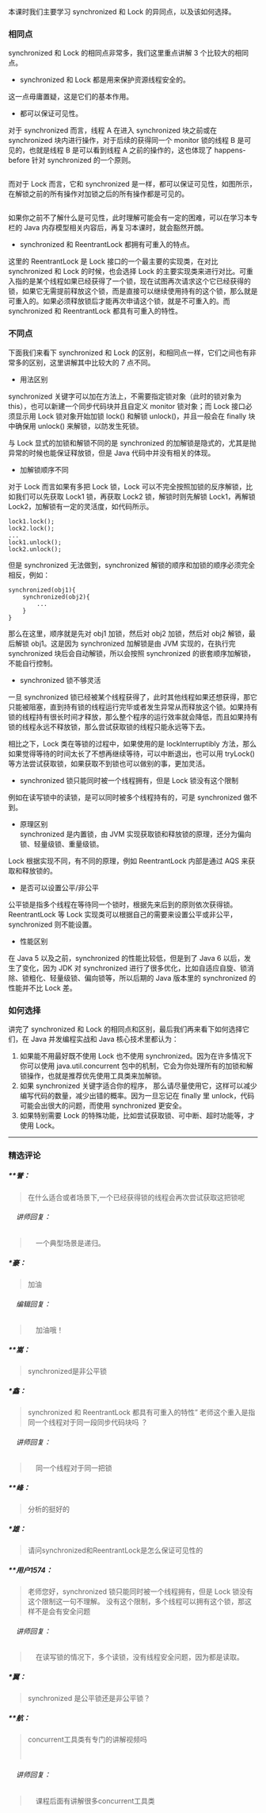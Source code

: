 <p>本课时我们主要学习 synchronized 和 Lock 的异同点，以及该如何选择。</p>
<h3>相同点</h3>
<p>synchronized 和 Lock 的相同点非常多，我们这里重点讲解 3 个比较大的相同点。</p>
<ul>
<li>synchronized 和 Lock 都是用来保护资源线程安全的。</li>
</ul>
<p>这一点毋庸置疑，这是它们的基本作用。</p>
<ul>
<li>都可以保证可见性。</li>
</ul>
<p>对于 synchronized 而言，线程 A 在进入 synchronized 块之前或在 synchronized 块内进行操作，对于后续的获得同一个 monitor 锁的线程 B 是可见的，也就是线程 B 是可以看到线程 A 之前的操作的，这也体现了 happens-before 针对 synchronized 的一个原则。</p>
<p><img src="https://s0.lgstatic.com/i/image3/M01/5B/48/Cgq2xl4EG32AOox-AADNKxopmhk051.png" alt=""></p>
<p>而对于 Lock 而言，它和 synchronized 是一样，都可以保证可见性，如图所示，在解锁之前的所有操作对加锁之后的所有操作都是可见的。</p>
<p><img src="https://s0.lgstatic.com/i/image3/M01/5B/47/CgpOIF4EG4WAML9mAACrPzwbiwo300.png" alt=""></p>
<p>如果你之前不了解什么是可见性，此时理解可能会有一定的困难，可以在学习本专栏的 Java 内存模型相关内容后，再复习本课时，就会豁然开朗。</p>
<ul>
<li>synchronized 和 ReentrantLock 都拥有可重入的特点。</li>
</ul>
<p>这里的 ReentrantLock 是 Lock 接口的一个最主要的实现类，在对比 synchronized 和 Lock 的时候，也会选择 Lock 的主要实现类来进行对比。可重入指的是某个线程如果已经获得了一个锁，现在试图再次请求这个它已经获得的锁，如果它无需提前释放这个锁，而是直接可以继续使用持有的这个锁，那么就是可重入的。如果必须释放锁后才能再次申请这个锁，就是不可重入的。而 synchronized 和 ReentrantLock 都具有可重入的特性。</p>
<h3>不同点</h3>
<p>下面我们来看下 synchronized 和 Lock 的区别，和相同点一样，它们之间也有非常多的区别，这里讲解其中比较大的 7 点不同。</p>
<ul>
<li>用法区别</li>
</ul>
<p>synchronized 关键字可以加在方法上，不需要指定锁对象（此时的锁对象为 this），也可以新建一个同步代码块并且自定义 monitor 锁对象；而 Lock 接口必须显示用 Lock 锁对象开始加锁 lock() 和解锁 unlock()，并且一般会在 finally 块中确保用 unlock() 来解锁，以防发生死锁。</p>
<p>与 Lock 显式的加锁和解锁不同的是 synchronized 的加解锁是隐式的，尤其是抛异常的时候也能保证释放锁，但是 Java 代码中并没有相关的体现。</p>
<ul>
<li>加解锁顺序不同</li>
</ul>
<p>对于 Lock 而言如果有多把 Lock 锁，Lock 可以不完全按照加锁的反序解锁，比如我们可以先获取 Lock1 锁，再获取 Lock2 锁，解锁时则先解锁 Lock1，再解锁 Lock2，加解锁有一定的灵活度，如代码所示。</p>
<pre><code data-language="java" class="lang-java">lock1.lock();
lock2.lock();
...
lock1.unlock();
lock2.unlock();
</code></pre>
<p>但是 synchronized 无法做到，synchronized 解锁的顺序和加锁的顺序必须完全相反，例如：</p>
<pre><code data-language="java" class="lang-java"><span class="hljs-keyword">synchronized</span>(obj1){
&nbsp;&nbsp;&nbsp;&nbsp;<span class="hljs-keyword">synchronized</span>(obj2){
&nbsp;&nbsp;&nbsp;&nbsp;&nbsp;&nbsp;&nbsp;&nbsp;...
&nbsp;&nbsp;&nbsp;&nbsp;}
}
</code></pre>
<p>那么在这里，顺序就是先对 obj1 加锁，然后对 obj2 加锁，然后对 obj2 解锁，最后解锁 obj1。这是因为 synchronized 加解锁是由 JVM 实现的，在执行完 synchronized 块后会自动解锁，所以会按照 synchronized 的嵌套顺序加解锁，不能自行控制。</p>
<ul>
<li>synchronized 锁不够灵活</li>
</ul>
<p>一旦 synchronized 锁已经被某个线程获得了，此时其他线程如果还想获得，那它只能被阻塞，直到持有锁的线程运行完毕或者发生异常从而释放这个锁。如果持有锁的线程持有很长时间才释放，那么整个程序的运行效率就会降低，而且如果持有锁的线程永远不释放锁，那么尝试获取锁的线程只能永远等下去。</p>
<p>相比之下，Lock 类在等锁的过程中，如果使用的是 lockInterruptibly 方法，那么如果觉得等待的时间太长了不想再继续等待，可以中断退出，也可以用 tryLock() 等方法尝试获取锁，如果获取不到锁也可以做别的事，更加灵活。</p>
<ul>
<li>synchronized 锁只能同时被一个线程拥有，但是 Lock 锁没有这个限制</li>
</ul>
<p>例如在读写锁中的读锁，是可以同时被多个线程持有的，可是 synchronized 做不到。</p>
<ul>
<li>原理区别<br>
synchronized 是内置锁，由 JVM 实现获取锁和释放锁的原理，还分为偏向锁、轻量级锁、重量级锁。</li>
</ul>
<p>Lock 根据实现不同，有不同的原理，例如 ReentrantLock 内部是通过 AQS 来获取和释放锁的。</p>
<ul>
<li>是否可以设置公平/非公平</li>
</ul>
<p>公平锁是指多个线程在等待同一个锁时，根据先来后到的原则依次获得锁。ReentrantLock 等 Lock 实现类可以根据自己的需要来设置公平或非公平，synchronized 则不能设置。</p>
<ul>
<li>性能区别</li>
</ul>
<p>在 Java 5 以及之前，synchronized 的性能比较低，但是到了 Java 6 以后，发生了变化，因为 JDK 对 synchronized 进行了很多优化，比如自适应自旋、锁消除、锁粗化、轻量级锁、偏向锁等，所以后期的 Java 版本里的 synchronized 的性能并不比 Lock 差。</p>
<h3>如何选择</h3>
<p>讲完了 synchronized 和 Lock&nbsp;的相同点和区别，最后我们再来看下如何选择它们，在 Java 并发编程实战和 Java 核心技术里都认为：</p>
<ol>
<li>如果能不用最好既不使用 Lock 也不使用 synchronized。因为在许多情况下你可以使用 java.util.concurrent 包中的机制，它会为你处理所有的加锁和解锁操作，也就是推荐优先使用工具类来加解锁。</li>
<li>如果 synchronized 关键字适合你的程序， 那么请尽量使用它，这样可以减少编写代码的数量，减少出错的概率。因为一旦忘记在 finally 里 unlock，代码可能会出很大的问题，而使用 synchronized 更安全。</li>
<li>如果特别需要 Lock 的特殊功能，比如尝试获取锁、可中断、超时功能等，才使用 Lock。</li>
</ol>

---

### 精选评论

##### **誉：
> 在什么适合或者场景下,一个已经获得锁的线程会再次尝试获取这把锁呢

 ###### &nbsp;&nbsp;&nbsp; 讲师回复：
> &nbsp;&nbsp;&nbsp; 一个典型场景是递归。

##### *豪：
> 加油

 ###### &nbsp;&nbsp;&nbsp; 编辑回复：
> &nbsp;&nbsp;&nbsp; 加油哦！

##### **嵩：
> synchronized是非公平锁

##### *鑫：
> synchronized 和 ReentrantLock 都具有可重入的特性” 老师这个重入是指同一个线程对于同一段同步代码块吗 ？

 ###### &nbsp;&nbsp;&nbsp; 讲师回复：
> &nbsp;&nbsp;&nbsp; 同一个线程对于同一把锁

##### **峰：
> 分析的挺好的

##### *雄：
> 请问synchronized和ReentrantLock是怎么保证可见性的

##### **用户1574：
> 老师您好，synchronized 锁只能同时被一个线程拥有，但是 Lock 锁没有这个限制这一句不理解。 没有这个限制，多个线程可以拥有这个锁，那这样不是会有安全问题

 ###### &nbsp;&nbsp;&nbsp; 讲师回复：
> &nbsp;&nbsp;&nbsp; 在读写锁的情况下，多个读锁，没有线程安全问题，因为都是读取。

##### *翼：
> synchronized 是公平锁还是非公平锁？

##### **航：
> concurrent工具类有专门的讲解视频吗<div><br></div>

 ###### &nbsp;&nbsp;&nbsp; 讲师回复：
> &nbsp;&nbsp;&nbsp; 课程后面有讲解很多concurrent工具类

